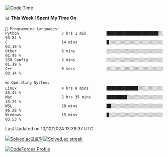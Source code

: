 
<!--START_SECTION:waka-->
![Code Time](http://img.shields.io/badge/Code%20Time-3%2C653%20hrs%2041%20mins-blue)

📊 **This Week I Spent My Time On** 

```text
💬 Programming Languages: 
Python                   7 hrs 1 min         ███████████████████████░░   93.84 % 
C                        14 mins             █░░░░░░░░░░░░░░░░░░░░░░░░   03.19 % 
Other                    6 mins              ░░░░░░░░░░░░░░░░░░░░░░░░░   01.45 % 
SSH Config               5 mins              ░░░░░░░░░░░░░░░░░░░░░░░░░   01.19 % 
C++                      0 secs              ░░░░░░░░░░░░░░░░░░░░░░░░░   00.14 % 

💻 Operating System: 
Linux                    4 hrs 8 mins        ██████████████░░░░░░░░░░░   55.45 % 
Mac                      2 hrs 35 mins       █████████░░░░░░░░░░░░░░░░   34.74 % 
WSL                      28 mins             ██░░░░░░░░░░░░░░░░░░░░░░░   06.28 % 
Windows                  15 mins             █░░░░░░░░░░░░░░░░░░░░░░░░   03.53 % 
```


 Last Updated on 10/10/2024 13:39:37 UTC
<!--END_SECTION:waka-->


[![Solved.ac프로필](http://mazassumnida.wtf/api/generate_badge?boj=hckim96)](https://solved.ac/hckim96)[![Solved.ac streak](http://mazandi.herokuapp.com/api?handle=hckim96&theme=dark)](https://solved.ac/hckim96)


[![CodeForces Profile](https://cf.leed.at?id=hckim96)](https://codeforces.com/profile/hckim96)

